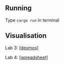 ## Running 
Type `cargo run` in terminal
## Visualisation
Lab 3: [[desmos]](https://www.desmos.com/calculator/rkjkil4tag)

Lab 4: [[spreadsheet]](https://docs.google.com/spreadsheets/d/1Tz4xn4uW8jGzRDlHmhonCcbgRKqYpOzYi2N3lpmzcLE/edit?usp=sharing)
